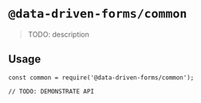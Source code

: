 # `@data-driven-forms/common`

> TODO: description

## Usage

```
const common = require('@data-driven-forms/common');

// TODO: DEMONSTRATE API
```
